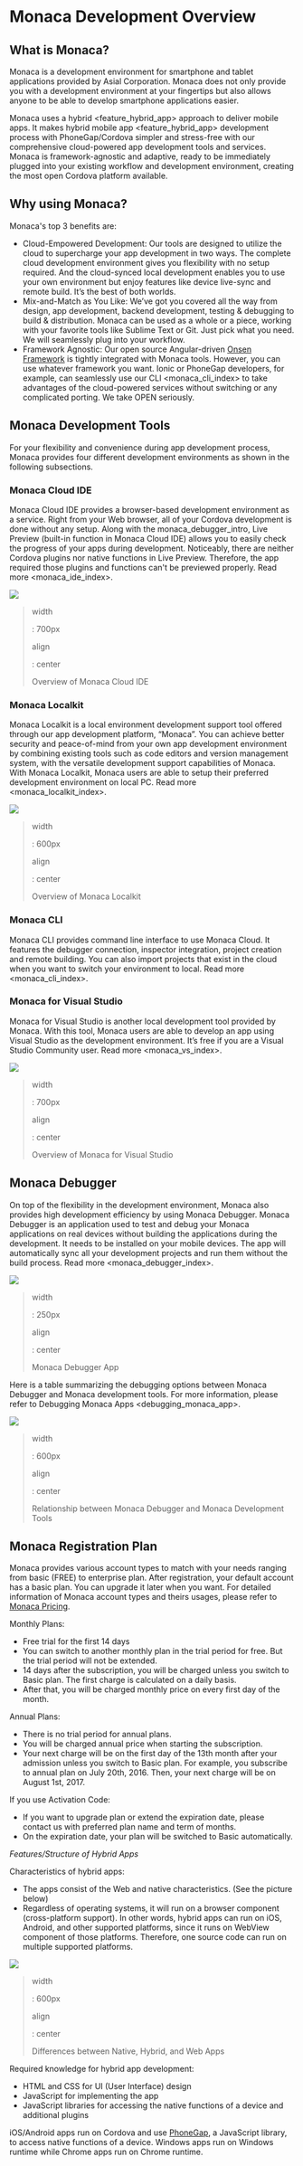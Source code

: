 Monaca Development Overview
===========================

What is Monaca?
---------------

Monaca is a development environment for smartphone and tablet
applications provided by Asial Corporation. Monaca does not only provide
you with a development environment at your fingertips but also allows
anyone to be able to develop smartphone applications easier.

Monaca uses a hybrid &lt;feature\_hybrid\_app&gt; approach to deliver
mobile apps. It makes hybrid mobile app &lt;feature\_hybrid\_app&gt;
development process with PhoneGap/Cordova simpler and stress-free with
our comprehensive cloud-powered app development tools and services.
Monaca is framework-agnostic and adaptive, ready to be immediately
plugged into your existing workflow and development environment,
creating the most open Cordova platform available.

Why using Monaca?
-----------------

Monaca's top 3 benefits are:

-   Cloud-Empowered Development: Our tools are designed to utilize the
    cloud to supercharge your app development in two ways. The complete
    cloud development environment gives you flexibility with no setup
    required. And the cloud-synced local development enables you to use
    your own environment but enjoy features like device live-sync and
    remote build. It’s the best of both worlds.
-   Mix-and-Match as You Like: We’ve got you covered all the way from
    design, app development, backend development, testing & debugging to
    build & distribution. Monaca can be used as a whole or a piece,
    working with your favorite tools like Sublime Text or Git. Just pick
    what you need. We will seamlessly plug into your workflow.
-   Framework Agnostic: Our open source Angular-driven [Onsen
    Framework](http://onsen.io/) is tightly integrated with Monaca
    tools. However, you can use whatever framework you want. Ionic or
    PhoneGap developers, for example, can seamlessly use our
    CLI &lt;monaca\_cli\_index&gt; to take advantages of the
    cloud-powered services without switching or any complicated porting.
    We take OPEN seriously.

Monaca Development Tools
------------------------

For your flexibility and convenience during app development process,
Monaca provides four different development environments as shown in the
following subsections.

### Monaca Cloud IDE

Monaca Cloud IDE provides a browser-based development environment as a
service. Right from your Web browser, all of your Cordova development is
done without any setup. Along with the monaca\_debugger\_intro, Live
Preview (built-in function in Monaca Cloud IDE) allows you to easily
check the progress of your apps during development. Noticeably, there
are neither Cordova plugins nor native functions in Live Preview.
Therefore, the app required those plugins and functions can't be
previewed properly. Read more &lt;monaca\_ide\_index&gt;.

![](images/monaca_intro/1.png)

> width
>
> :   700px
>
> align
>
> :   center
>
> Overview of Monaca Cloud IDE

### Monaca Localkit

Monaca Localkit is a local environment development support tool offered
through our app development platform, “Monaca”. You can achieve better
security and peace-of-mind from your own app development environment by
combining existing tools such as code editors and version management
system, with the versatile development support capabilities of Monaca.
With Monaca Localkit, Monaca users are able to setup their preferred
development environment on local PC.
Read more &lt;monaca\_localkit\_index&gt;.

![](images/monaca_intro/5.png)

> width
>
> :   600px
>
> align
>
> :   center
>
> Overview of Monaca Localkit

### Monaca CLI

Monaca CLI provides command line interface to use Monaca Cloud. It
features the debugger connection, inspector integration, project
creation and remote building. You can also import projects that exist in
the cloud when you want to switch your environment to local.
Read more &lt;monaca\_cli\_index&gt;.

### Monaca for Visual Studio

Monaca for Visual Studio is another local development tool provided by
Monaca. With this tool, Monaca users are able to develop an app using
Visual Studio as the development environment. It’s free if you are a
Visual Studio Community user. Read more &lt;monaca\_vs\_index&gt;.

![](images/monaca_intro/vs.png)

> width
>
> :   700px
>
> align
>
> :   center
>
> Overview of Monaca for Visual Studio

Monaca Debugger
---------------

On top of the flexibility in the development environment, Monaca also
provides high development efficiency by using Monaca Debugger. Monaca
Debugger is an application used to test and debug your Monaca
applications on real devices without building the applications during
the development. It needs to be installed on your mobile devices. The
app will automatically sync all your development projects and run them
without the build process. Read more &lt;monaca\_debugger\_index&gt;.

![](images/monaca_intro/2.png)

> width
>
> :   250px
>
> align
>
> :   center
>
> Monaca Debugger App

Here is a table summarizing the debugging options between Monaca
Debugger and Monaca development tools. For more information, please
refer to Debugging Monaca Apps &lt;debugging\_monaca\_app&gt;.

![](images/monaca_intro/6.png)

> width
>
> :   600px
>
> align
>
> :   center
>
> Relationship between Monaca Debugger and Monaca Development Tools

Monaca Registration Plan
------------------------

Monaca provides various account types to match with your needs ranging
from basic (FREE) to enterprise plan. After registration, your default
account has a basic plan. You can upgrade it later when you want. For
detailed information of Monaca account types and theirs usages, please
refer to [Monaca Pricing](https://monaca.io/pricing.html).

Monthly Plans:

-   Free trial for the first 14 days
-   You can switch to another monthly plan in the trial period for free.
    But the trial period will not be extended.
-   14 days after the subscription, you will be charged unless you
    switch to Basic plan. The first charge is calculated on a daily
    basis.
-   After that, you will be charged monthly price on every first day of
    the month.

Annual Plans:

-   There is no trial period for annual plans.
-   You will be charged annual price when starting the subscription.
-   Your next charge will be on the first day of the 13th month after
    your admission unless you switch to Basic plan. For example, you
    subscribe to annual plan on July 20th, 2016. Then, your next charge
    will be on August 1st, 2017.

If you use Activation Code:

-   If you want to upgrade plan or extend the expiration date, please
    contact us with preferred plan name and term of months.
-   On the expiration date, your plan will be switched to Basic
    automatically.

*Features/Structure of Hybrid Apps*

Characteristics of hybrid apps:

-   The apps consist of the Web and native characteristics. (See the
    picture below)
-   Regardless of operating systems, it will run on a browser component
    (cross-platform support). In other words, hybrid apps can run on
    iOS, Android, and other supported platforms, since it runs on
    WebView component of those platforms. Therefore, one source code can
    run on multiple supported platforms.

![](images/monaca_intro/4.png)

> width
>
> :   600px
>
> align
>
> :   center
>
> Differences between Native, Hybrid, and Web Apps

Required knowledge for hybrid app development:

-   HTML and CSS for UI (User Interface) design
-   JavaScript for implementing the app
-   JavaScript libraries for accessing the native functions of a device
    and additional plugins

<div class="admonition note">

iOS/Android apps run on Cordova and use
[PhoneGap](http://phonegap.com/), a JavaScript library, to access native
functions of a device. Windows apps run on Windows runtime while Chrome
apps run on Chrome runtime.

</div>
